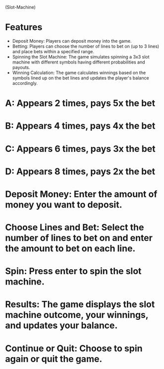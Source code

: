 (Slot-Machine)

# Features
- Deposit Money: Players can deposit money into the game.
- Betting: Players can choose the number of lines to bet on (up to 3 lines) and place bets within a specified range.
- Spinning the Slot Machine: The game simulates spinning a 3x3 slot machine with different symbols having different probabilities and payouts.
- Winning Calculation: The game calculates winnings based on the symbols lined up on the bet lines and updates the player's balance accordingly.

<!-- Symbols and Values -->
# A: Appears 2 times, pays 5x the bet
# B: Appears 4 times, pays 4x the bet
# C: Appears 6 times, pays 3x the bet
# D: Appears 8 times, pays 2x the bet

<!-- How to Play -->
# Deposit Money: Enter the amount of money you want to deposit.
# Choose Lines and Bet: Select the number of lines to bet on and enter the amount to bet on each line.
# Spin: Press enter to spin the slot machine.
# Results: The game displays the slot machine outcome, your winnings, and updates your balance.
# Continue or Quit: Choose to spin again or quit the game.
